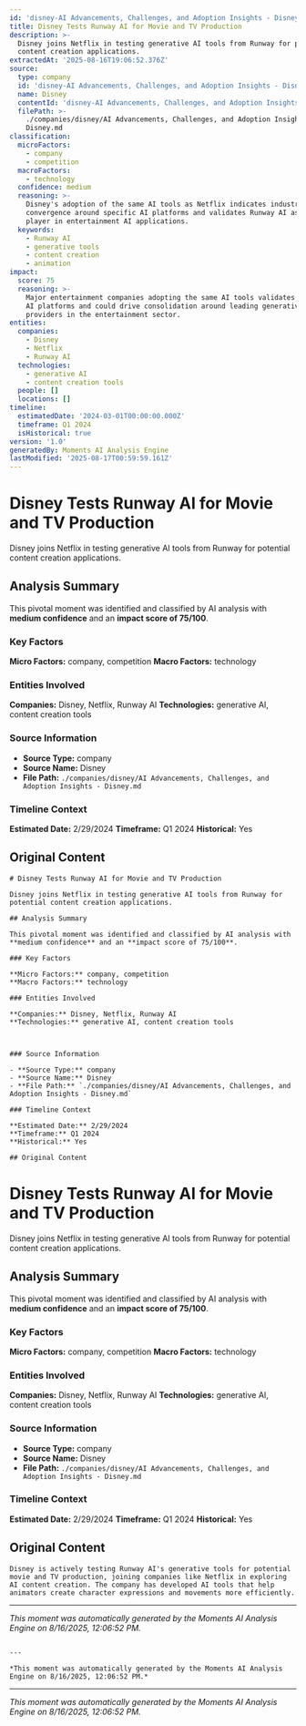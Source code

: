 ```yaml
---
id: 'disney-AI Advancements, Challenges, and Adoption Insights - Disney-moment-6'
title: Disney Tests Runway AI for Movie and TV Production
description: >-
  Disney joins Netflix in testing generative AI tools from Runway for potential
  content creation applications.
extractedAt: '2025-08-16T19:06:52.376Z'
source:
  type: company
  id: 'disney-AI Advancements, Challenges, and Adoption Insights - Disney'
  name: Disney
  contentId: 'disney-AI Advancements, Challenges, and Adoption Insights - Disney'
  filePath: >-
    ./companies/disney/AI Advancements, Challenges, and Adoption Insights -
    Disney.md
classification:
  microFactors:
    - company
    - competition
  macroFactors:
    - technology
  confidence: medium
  reasoning: >-
    Disney's adoption of the same AI tools as Netflix indicates industry
    convergence around specific AI platforms and validates Runway AI as a key
    player in entertainment AI applications.
  keywords:
    - Runway AI
    - generative tools
    - content creation
    - animation
impact:
  score: 75
  reasoning: >-
    Major entertainment companies adopting the same AI tools validates specific
    AI platforms and could drive consolidation around leading generative AI
    providers in the entertainment sector.
entities:
  companies:
    - Disney
    - Netflix
    - Runway AI
  technologies:
    - generative AI
    - content creation tools
  people: []
  locations: []
timeline:
  estimatedDate: '2024-03-01T00:00:00.000Z'
  timeframe: Q1 2024
  isHistorical: true
version: '1.0'
generatedBy: Moments AI Analysis Engine
lastModified: '2025-08-17T00:59:59.161Z'
---
```

# Disney Tests Runway AI for Movie and TV Production

Disney joins Netflix in testing generative AI tools from Runway for potential content creation applications.

## Analysis Summary

This pivotal moment was identified and classified by AI analysis with **medium confidence** and an **impact score of 75/100**.

### Key Factors

**Micro Factors:** company, competition
**Macro Factors:** technology

### Entities Involved

**Companies:** Disney, Netflix, Runway AI
**Technologies:** generative AI, content creation tools



### Source Information

- **Source Type:** company
- **Source Name:** Disney
- **File Path:** `./companies/disney/AI Advancements, Challenges, and Adoption Insights - Disney.md`

### Timeline Context

**Estimated Date:** 2/29/2024
**Timeframe:** Q1 2024
**Historical:** Yes

## Original Content

```
# Disney Tests Runway AI for Movie and TV Production

Disney joins Netflix in testing generative AI tools from Runway for potential content creation applications.

## Analysis Summary

This pivotal moment was identified and classified by AI analysis with **medium confidence** and an **impact score of 75/100**.

### Key Factors

**Micro Factors:** company, competition
**Macro Factors:** technology

### Entities Involved

**Companies:** Disney, Netflix, Runway AI
**Technologies:** generative AI, content creation tools



### Source Information

- **Source Type:** company
- **Source Name:** Disney
- **File Path:** `./companies/disney/AI Advancements, Challenges, and Adoption Insights - Disney.md`

### Timeline Context

**Estimated Date:** 2/29/2024
**Timeframe:** Q1 2024
**Historical:** Yes

## Original Content

```
# Disney Tests Runway AI for Movie and TV Production

Disney joins Netflix in testing generative AI tools from Runway for potential content creation applications.

## Analysis Summary

This pivotal moment was identified and classified by AI analysis with **medium confidence** and an **impact score of 75/100**.

### Key Factors

**Micro Factors:** company, competition
**Macro Factors:** technology

### Entities Involved

**Companies:** Disney, Netflix, Runway AI
**Technologies:** generative AI, content creation tools



### Source Information

- **Source Type:** company
- **Source Name:** Disney
- **File Path:** `./companies/disney/AI Advancements, Challenges, and Adoption Insights - Disney.md`

### Timeline Context

**Estimated Date:** 2/29/2024
**Timeframe:** Q1 2024
**Historical:** Yes

## Original Content

```
Disney is actively testing Runway AI's generative tools for potential movie and TV production, joining companies like Netflix in exploring AI content creation. The company has developed AI tools that help animators create character expressions and movements more efficiently.
```

---

*This moment was automatically generated by the Moments AI Analysis Engine on 8/16/2025, 12:06:52 PM.*

```

---

*This moment was automatically generated by the Moments AI Analysis Engine on 8/16/2025, 12:06:52 PM.*

```

---

*This moment was automatically generated by the Moments AI Analysis Engine on 8/16/2025, 12:06:52 PM.*
